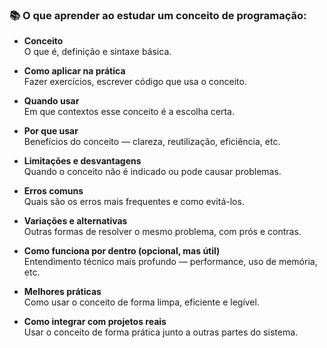 ### 📚 O que aprender ao estudar um conceito de programação:

- **Conceito**  
  O que é, definição e sintaxe básica.

- **Como aplicar na prática**  
  Fazer exercícios, escrever código que usa o conceito.

- **Quando usar**  
  Em que contextos esse conceito é a escolha certa.

- **Por que usar**  
  Benefícios do conceito — clareza, reutilização, eficiência, etc.

- **Limitações e desvantagens**  
  Quando o conceito não é indicado ou pode causar problemas.

- **Erros comuns**  
  Quais são os erros mais frequentes e como evitá-los.

- **Variações e alternativas**  
  Outras formas de resolver o mesmo problema, com prós e contras.

- **Como funciona por dentro (opcional, mas útil)**  
  Entendimento técnico mais profundo — performance, uso de memória, etc.

- **Melhores práticas**  
  Como usar o conceito de forma limpa, eficiente e legível.

- **Como integrar com projetos reais**  
  Usar o conceito de forma prática junto a outras partes do sistema.
